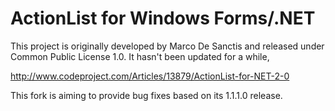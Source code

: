 ActionList for Windows Forms/.NET
==================

This project is originally developed by Marco De Sanctis and released under Common Public License 1.0. It hasn't been updated for a while,

http://www.codeproject.com/Articles/13879/ActionList-for-NET-2-0

This fork is aiming to provide bug fixes based on its 1.1.1.0 release.